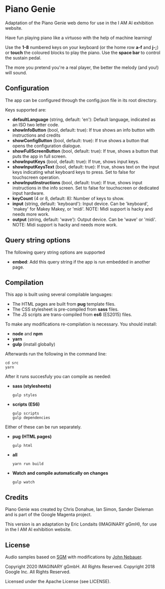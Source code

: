 # Piano Genie

Adaptation of the Piano Genie web demo for use in the I AM AI exhibition website.

Have fun playing piano like a virtuoso with the help of machine learning!

Use the **1-8** numbered keys on your keyboard (or the home row **a-f** and **j-;**) or 
**touch** the coloured blocks to play the piano. Use the **space bar** to control the 
sustain pedal. 

The more you pretend you're a real player, the better the melody (and you!) will sound.

## Configuration

The app can be configured through the config.json file in its root directory.

Keys supported are:

- **defaultLanguage** (string, default: 'en'): Default language, indicated as an ISO two letter code.
- **showInfoButton** (bool, default: true): If true shows an info button with instructions 
    and credits
- **showConfigButton** (bool, default: true): If true shows a button that opens the 
    configuration dialogue.
- **showFullScreenButton** (bool, default: true): If true, shows a button that puts the
    app in full screen.
- **showInputKeys** (bool, default: true): If true, shows input keys. 
- **showInputKeysText** (bool, default: true): If true, shows text on the input keys indicating what
    keyboard keys to press. Set to false for touchscreen operation.
- **showInputInstructions** (bool, default: true): If true, shows input instructions in the info screen.
    Set to false for touchscreen or dedicated input hardware.
- **keyCount** (4 or 8, default: 8): Number of keys to show.
- **input** (string, default: 'keyboard'): Input device. Can be 'keyboard', 'makey' for Makey Makey, or 'midi'.
  NOTE: Midi support is hacky and needs more work.
- **output** (string, default: 'wave'): Output device. Can be 'wave' or 'midi'.
  NOTE: Midi support is hacky and needs more work.

## Query string options

The following query string options are supported

- **embed**: Add this query string if the app is run embedded in another page.

## Compilation

This app is built using several compilable languages:

- The HTML pages are built from **pug** template files.
- The CSS stylesheet is pre-compiled from **sass** files.
- The JS scripts are trans-compiled from **es6** (ES2015) files. 

To make any modifications re-compilation is necessary. You should install:

- **node** and **npm**
- **yarn**
- **gulp** (install globally)

Afterwards run the following in the command line:

```
cd src
yarn
```

After it runs succesfuly you can compile as needed:

- **sass (stylesheets)**
    ```
    gulp styles
    ```
  
- **scripts (ES6)**
    ```
    gulp scripts
    gulp dependencies
    ```

Either of these can be run separately.

- **pug (HTML pages)**
    ```
    gulp html
    ```

- **all**
    ```
    yarn run build
    ```

- **Watch and compile automatically on changes**
    ```
    gulp watch
    ```

## Credits

Piano Genie was created by Chris Donahue, Ian Simon, Sander Dieleman and is part of the Google 
Magenta project.

This version is an adaptation by Eric Londaits (IMAGINARY gGmH), for use in the I AM AI exhibition 
website.

## License

Audio samples based on [SGM](https://web.archive.org/web/20180715062911/http://www.geocities.jp/shansoundfont/) 
with modifications by [John Nebauer](https://sites.google.com/site/soundfonts4u/).

Copyright 2020 IMAGINARY gGmbH. All Rights Reserved.
Copyright 2018 Google Inc. All Rights Reserved.

Licensed under the Apache License (see LICENSE).
